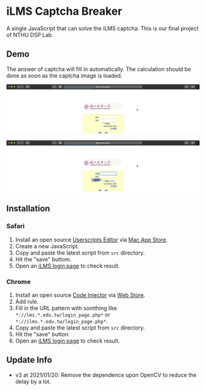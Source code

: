 # iLMS Captcha Breaker

A single JavaScript that can solve the iLMS captcha. This is our final project of NTHU DSP Lab.

## Demo

The answer of captcha will fill in automatically. The calculation should be done as soon as the captcha image is loaded.

![demo_frame41](./demo_frame41.png)

![demo_frame42](./demo_frame42.png)


## Installation

### Safari

1.  Install an open source [Userscripts Editor](https://github.com/quoid/userscripts) via [Mac App Store](https://itunes.apple.com/us/app/userscripts/id1463298887).
2.  Create a new JavaScript.
3.  Copy and paste the latest script from `src` directory.
4.  Hit the "save" buttom.
5.  Open an [iLMS login page](https://lms.nthu.edu.tw/login_page.php) to check result.

### Chrome

1.  Install an open source [Code Injector](https://github.com/urmilparikh/Code-Injector) via [Web Store](https://chrome.google.com/webstore/detail/code-injector/jgcallaoodbhagkaoobenaabockcejmc).
2.  Add rule.
3.  Fill in the URL pattern with somthing like `*://lms.*.edu.tw/login_page.php*` or `*://ilms.*.edu.tw/login_page.php*`.
4.  Copy and paste the latest script from `src` directory.
5.  Hit the "save" button.
6.  Open an [iLMS login page](https://lms.nthu.edu.tw/login_page.php) to check result.



## Update Info

-   v3 at 2021/01/20: Remove the dependence upon OpenCV to reduce the delay by a lot.

    